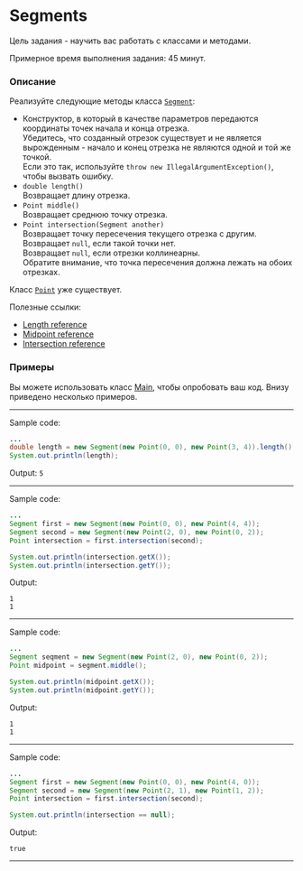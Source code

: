 # Segments

Цель задания - научить вас работать с классами и методами.

Примерное время выполнения задания: 45 минут. 

### Описание
Реализуйте следующие методы класса [`Segment`](src/main/java/com/epam/training/student_dmitry_shamko/Segment.java): 

* Конструктор, в который в качестве параметров передаются координаты точек начала и конца отрезка.\
  Убедитесь, что созданный отрезок существует и не является вырожденным - начало и конец отрезка не являются одной и той же точкой.\
  Если это так, используйте `throw new IllegalArgumentException()`, чтобы вызвать ошибку.
* `double length()`\
  Возвращает длину отрезка.
* `Point middle()`\
  Возвращает среднюю точку отрезка.
* `Point intersection(Segment another)`\
  Возвращает точку пересечения текущего отрезка с другим.\
  Возвращает `null`, если такой точки нет.\
  Возвращает `null`, если отрезки коллинеарны.\
  Обратите внимание, что точка пересечения должна лежать на обоих отрезках.

Класс [`Point`](src/main/java/com/epam/training/student_dmitry_shamko/Point.java) уже существует. 

Полезные ссылки: 
* [Length reference](https://www.wikihow.com/Use-Distance-Formula-to-Find-the-Length-of-a-Line)
* [Midpoint reference](https://www.wikihow.com/Find-the-Midpoint-of-a-Line-Segment#Use-the-Midpoint-Formula)
* [Intersection reference](https://en.wikipedia.org/wiki/Line–line_intersection)
 
### Примеры
Вы можете использовать класс [Main](src/test/java/com/epam/rd/autotasks/segments/Main.java), чтобы опробовать ваш код. Внизу приведено несколько примеров.

---
Sample code:
```java
...
double length = new Segment(new Point(0, 0), new Point(3, 4)).length();
System.out.println(length);

```

Output: `5`

---
Sample code:
```java
...
Segment first = new Segment(new Point(0, 0), new Point(4, 4));
Segment second = new Segment(new Point(2, 0), new Point(0, 2));
Point intersection = first.intersection(second);

System.out.println(intersection.getX());
System.out.println(intersection.getY());

```

Output:

```
1
1
```
---
Sample code:
```java
...
Segment seqment = new Segment(new Point(2, 0), new Point(0, 2));
Point midpoint = segment.middle();

System.out.println(midpoint.getX());
System.out.println(midpoint.getY());

```

Output:

```
1
1
```

---
Sample code:
```java
...
Segment first = new Segment(new Point(0, 0), new Point(4, 0));
Segment second = new Segment(new Point(2, 1), new Point(1, 2));
Point intersection = first.intersection(second);

System.out.println(intersection == null);

```

Output:

```
true
```

---



